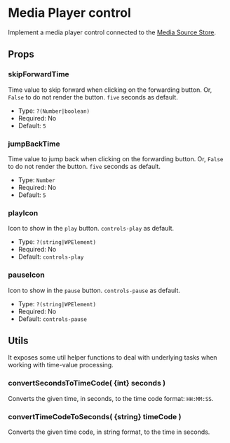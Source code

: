 Media Player control
====================

Implement a media player control connected to the [Media Source Store](./extensions/stores/media-source/).

## Props

### skipForwardTime
Time value to skip forward when clicking on the forwarding button. Or, `False` to do not render the button. `five` seconds as default.

* Type: `?(Number|boolean)`
* Required: No
* Default: `5`


### jumpBackTime
Time value to jump back when clicking on the forwarding button. Or, `False` to do not render the button. `five` seconds as default.

* Type: `Number`
* Required: No
* Default: `5`

### playIcon
Icon to show in the `play` button. `controls-play` as default.

* Type: `?(string|WPElement)`
* Required: No
* Default: `controls-play`

### pauseIcon
Icon to show in the `pause` button. `controls-pause` as default.

* Type: `?(string|WPElement)`
* Required: No
* Default: `controls-pause`

## Utils

It exposes some util helper functions to deal with underlying tasks when working with time-value processing.

### convertSecondsToTimeCode( {int} seconds )

Converts the given time, in seconds, to the time code format: `HH:MM:SS`.

### convertTimeCodeToSeconds( {string} timeCode )
Converts the given time code, in string format, to the time in seconds.

